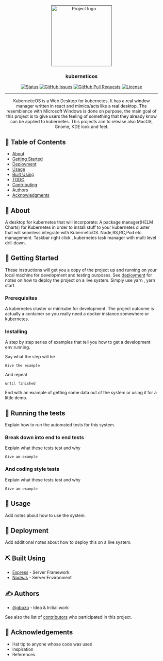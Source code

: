 <p align="center">
  <a href="" rel="noopener">
 <img width=200px height=200px src="https://i.imgur.com/6wj0hh6.jpg" alt="Project logo"></a>
</p>

<h3 align="center">kuberneticos</h3>

<div align="center">

[![Status](https://img.shields.io/badge/status-active-success.svg)]()
[![GitHub Issues](https://img.shields.io/github/issues/kylelobo/The-Documentation-Compendium.svg)](https://github.com/gbozo/kuberneticos/issues)
[![GitHub Pull Requests](https://img.shields.io/github/issues-pr/kylelobo/The-Documentation-Compendium.svg)](https://github.com/gbozo/kuberneticos/pulls)
[![License](https://img.shields.io/badge/license-GPLv3-yellowgreen)](/LICENSE)

</div>

---

<p align="center"> KuberneticOS is a Web Desktop for kubernetes. It has a real window manager written in react and mimics/acts like a real desktop. The resemblence with Microsoft Windows is done on purpose, the main goal of this project is to give users the feeling of something that they already know can be applied to kubernetes. This projects aim to release also MacOS, Gnome, KDE look and feel. 
    <br> 
</p>

## 📝 Table of Contents

- [About](#about)
- [Getting Started](#getting_started)
- [Deployment](#deployment)
- [Usage](#usage)
- [Built Using](#built_using)
- [TODO](../TODO.md)
- [Contributing](../CONTRIBUTING.md)
- [Authors](#authors)
- [Acknowledgments](#acknowledgement)

## 🧐 About <a name = "about"></a>

A desktop for kubernetes that will incorporate:
A package manager(HELM Charts) for Kubernetes in order to install stuff to your kubernetes cluster that will seamless integrate with KuberneticOS.
Node,RS,RC,Pod etc management. Taskbar right click , kubernetes task manager with multi level drill down.

## 🏁 Getting Started <a name = "getting_started"></a>

These instructions will get you a copy of the project up and running on your local machine for development and testing purposes. See [deployment](#deployment) for notes on how to deploy the project on a live system.
Simply use yarn , yarn start.

### Prerequisites

A kubernetes cluster or minikube for development. The project outcome is actually a container so you really need a docker instance somewhere or kubernetes.

### Installing

A step by step series of examples that tell you how to get a development env running.

Say what the step will be

```
Give the example
```

And repeat

```
until finished
```

End with an example of getting some data out of the system or using it for a little demo.

## 🔧 Running the tests <a name = "tests"></a>

Explain how to run the automated tests for this system.

### Break down into end to end tests

Explain what these tests test and why

```
Give an example
```

### And coding style tests

Explain what these tests test and why

```
Give an example
```

## 🎈 Usage <a name="usage"></a>

Add notes about how to use the system.

## 🚀 Deployment <a name = "deployment"></a>

Add additional notes about how to deploy this on a live system.

## ⛏️ Built Using <a name = "built_using"></a>

- [Express](https://expressjs.com/) - Server Framework
- [NodeJs](https://nodejs.org/en/) - Server Environment

## ✍️ Authors <a name = "authors"></a>

- [@gbozo](https://github.com/gbozo) - Idea & Initial work

See also the list of [contributors](https://github.com/gbozo/kuberneticos/graphs/contributors) who participated in this project.

## 🎉 Acknowledgements <a name = "acknowledgement"></a>

- Hat tip to anyone whose code was used
- Inspiration
- References

